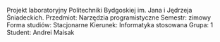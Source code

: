 Projekt laboratoryjny Politechniki Bydgoskiej im. Jana i
Jędrzeja Śniadeckich.
Przedmiot: Narzędzia programistyczne
Semestr: zimowy
Forma studiów: Stacjonarne
Kierunek: Informatyka stosowana
Grupa: 1
Student: Andrei Maisak
